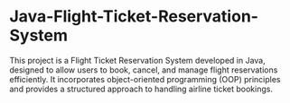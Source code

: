 # Java-Flight-Ticket-Reservation-System
This project is a Flight Ticket Reservation System developed in Java, designed to allow users to book, cancel, and manage flight reservations efficiently. It incorporates object-oriented programming (OOP) principles and provides a structured approach to handling airline ticket bookings.
